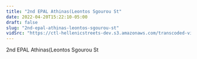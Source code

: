 ```yaml
---
title: "2nd EPAL Athinas(Leontos Sgourou St"
date: 2022-04-20T15:22:10-05:00
draft: false
slug: "2nd-epal-athinas-leontos-sgourou-st"
vidSrc: "https://ctl-hellenicstreets-dev.s3.amazonaws.com/transcoded-videos/2nd%20EPAL%20Athinas%28Leontos%20Sgourou%20St.%29.mp4"
---
```


2nd EPAL Athinas(Leontos Sgourou St
